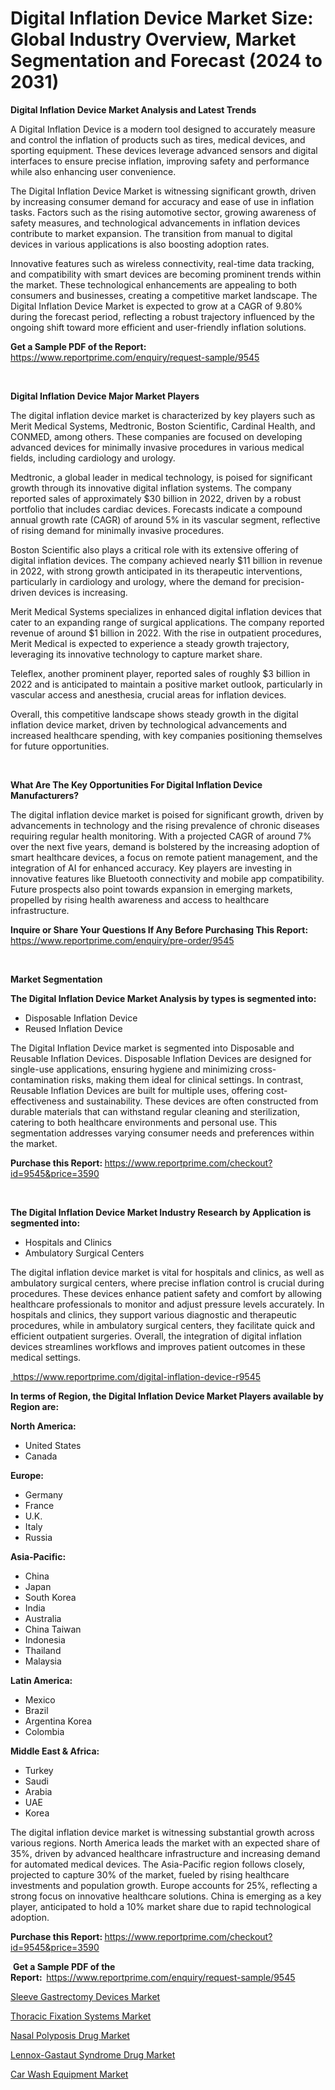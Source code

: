 <p><h1>Digital Inflation Device Market Size: Global Industry Overview, Market Segmentation and Forecast (2024 to 2031)</h1></p><p><strong>Digital Inflation Device Market Analysis and Latest Trends</strong></p>
<p><p>A Digital Inflation Device is a modern tool designed to accurately measure and control the inflation of products such as tires, medical devices, and sporting equipment. These devices leverage advanced sensors and digital interfaces to ensure precise inflation, improving safety and performance while also enhancing user convenience.</p><p>The Digital Inflation Device Market is witnessing significant growth, driven by increasing consumer demand for accuracy and ease of use in inflation tasks. Factors such as the rising automotive sector, growing awareness of safety measures, and technological advancements in inflation devices contribute to market expansion. The transition from manual to digital devices in various applications is also boosting adoption rates. </p><p>Innovative features such as wireless connectivity, real-time data tracking, and compatibility with smart devices are becoming prominent trends within the market. These technological enhancements are appealing to both consumers and businesses, creating a competitive market landscape. The Digital Inflation Device Market is expected to grow at a CAGR of 9.80% during the forecast period, reflecting a robust trajectory influenced by the ongoing shift toward more efficient and user-friendly inflation solutions.</p></p>
<p><strong>Get a Sample PDF of the Report:&nbsp;</strong> <a href="https://www.reportprime.com/enquiry/request-sample/9545?utm_campaign=75&utm_medium=2&utm_source=Github&utm_content=ia&utm_term=28112024&utm_id=digital-inflation-device">https://www.reportprime.com/enquiry/request-sample/9545</a></p>
<p>&nbsp;</p>
<p><strong>Digital Inflation Device Major Market Players</strong></p>
<p><p>The digital inflation device market is characterized by key players such as Merit Medical Systems, Medtronic, Boston Scientific, Cardinal Health, and CONMED, among others. These companies are focused on developing advanced devices for minimally invasive procedures in various medical fields, including cardiology and urology.</p><p>Medtronic, a global leader in medical technology, is poised for significant growth through its innovative digital inflation systems. The company reported sales of approximately $30 billion in 2022, driven by a robust portfolio that includes cardiac devices. Forecasts indicate a compound annual growth rate (CAGR) of around 5% in its vascular segment, reflective of rising demand for minimally invasive procedures.</p><p>Boston Scientific also plays a critical role with its extensive offering of digital inflation devices. The company achieved nearly $11 billion in revenue in 2022, with strong growth anticipated in its therapeutic interventions, particularly in cardiology and urology, where the demand for precision-driven devices is increasing.</p><p>Merit Medical Systems specializes in enhanced digital inflation devices that cater to an expanding range of surgical applications. The company reported revenue of around $1 billion in 2022. With the rise in outpatient procedures, Merit Medical is expected to experience a steady growth trajectory, leveraging its innovative technology to capture market share.</p><p>Teleflex, another prominent player, reported sales of roughly $3 billion in 2022 and is anticipated to maintain a positive market outlook, particularly in vascular access and anesthesia, crucial areas for inflation devices.</p><p>Overall, this competitive landscape shows steady growth in the digital inflation device market, driven by technological advancements and increased healthcare spending, with key companies positioning themselves for future opportunities.</p></p>
<p>&nbsp;</p>
<p><strong>What Are The Key Opportunities For Digital Inflation Device Manufacturers?</strong></p>
<p><p>The digital inflation device market is poised for significant growth, driven by advancements in technology and the rising prevalence of chronic diseases requiring regular health monitoring. With a projected CAGR of around 7% over the next five years, demand is bolstered by the increasing adoption of smart healthcare devices, a focus on remote patient management, and the integration of AI for enhanced accuracy. Key players are investing in innovative features like Bluetooth connectivity and mobile app compatibility. Future prospects also point towards expansion in emerging markets, propelled by rising health awareness and access to healthcare infrastructure.</p></p>
<p><strong>Inquire or Share Your Questions If Any Before Purchasing This Report:</strong> <a href="https://www.reportprime.com/enquiry/pre-order/9545?utm_campaign=75&utm_medium=2&utm_source=Github&utm_content=ia&utm_term=28112024&utm_id=digital-inflation-device">https://www.reportprime.com/enquiry/pre-order/9545</a></p>
<p>&nbsp;</p>
<p><strong>Market Segmentation</strong></p>
<p><strong>The Digital Inflation Device Market Analysis by types is segmented into:</strong></p>
<p><ul><li>Disposable Inflation Device</li><li>Reused Inflation Device</li></ul></p>
<p><p>The Digital Inflation Device market is segmented into Disposable and Reusable Inflation Devices. Disposable Inflation Devices are designed for single-use applications, ensuring hygiene and minimizing cross-contamination risks, making them ideal for clinical settings. In contrast, Reusable Inflation Devices are built for multiple uses, offering cost-effectiveness and sustainability. These devices are often constructed from durable materials that can withstand regular cleaning and sterilization, catering to both healthcare environments and personal use. This segmentation addresses varying consumer needs and preferences within the market.</p></p>
<p><strong>Purchase this Report:&nbsp;</strong><a href="https://www.reportprime.com/checkout?id=9545&price=3590&utm_campaign=75&utm_medium=2&utm_source=Github&utm_content=ia&utm_term=28112024&utm_id=digital-inflation-device">https://www.reportprime.com/checkout?id=9545&price=3590</a></p>
<p>&nbsp;</p>
<p><strong>The Digital Inflation Device Market Industry Research by Application is segmented into:</strong></p>
<p><ul><li>Hospitals and Clinics</li><li>Ambulatory Surgical Centers</li></ul></p>
<p><p>The digital inflation device market is vital for hospitals and clinics, as well as ambulatory surgical centers, where precise inflation control is crucial during procedures. These devices enhance patient safety and comfort by allowing healthcare professionals to monitor and adjust pressure levels accurately. In hospitals and clinics, they support various diagnostic and therapeutic procedures, while in ambulatory surgical centers, they facilitate quick and efficient outpatient surgeries. Overall, the integration of digital inflation devices streamlines workflows and improves patient outcomes in these medical settings.</p></p>
<p><a href="https://www.reportprime.com/digital-inflation-device-r9545?utm_campaign=75&utm_medium=2&utm_source=Github&utm_content=ia&utm_term=28112024&utm_id=digital-inflation-device">&nbsp;https://www.reportprime.com/digital-inflation-device-r9545</a></p>
<p><strong>In terms of Region, the Digital Inflation Device Market Players available by Region are:</strong></p>
<p>
    <p> <strong> North America: </strong>
        <ul>
            <li>United States</li>
            <li>Canada</li>
        </ul>
        </p> 
    <p> <strong> Europe: </strong>
        <ul>
            <li>Germany</li>
            <li>France</li>
            <li>U.K.</li>
            <li>Italy</li>
            <li>Russia</li>
        </ul>
        </p> 
    <p> <strong> Asia-Pacific: </strong>
        <ul>
            <li>China</li>
            <li>Japan</li>
            <li>South Korea</li>
            <li>India</li>
            <li>Australia</li>
            <li>China Taiwan</li>
            <li>Indonesia</li>
            <li>Thailand</li>
            <li>Malaysia</li>
        </ul>
        </p> 
    <p> <strong> Latin America: </strong>
        <ul>
            <li>Mexico</li>
            <li>Brazil</li>
            <li>Argentina Korea</li>
            <li>Colombia</li>
        </ul>
        </p> 
    <p> <strong> Middle East & Africa: </strong>
        <ul>
            <li>Turkey</li>
            <li>Saudi</li>
            <li>Arabia</li>
            <li>UAE</li>
            <li>Korea</li>
        </ul>
    </p>
    </p>
<p><p>The digital inflation device market is witnessing substantial growth across various regions. North America leads the market with an expected share of 35%, driven by advanced healthcare infrastructure and increasing demand for automated medical devices. The Asia-Pacific region follows closely, projected to capture 30% of the market, fueled by rising healthcare investments and population growth. Europe accounts for 25%, reflecting a strong focus on innovative healthcare solutions. China is emerging as a key player, anticipated to hold a 10% market share due to rapid technological adoption.</p></p>
<p><strong>Purchase this Report: </strong><a href="https://www.reportprime.com/checkout?id=9545&price=3590&utm_campaign=75&utm_medium=2&utm_source=Github&utm_content=ia&utm_term=28112024&utm_id=digital-inflation-device">https://www.reportprime.com/checkout?id=9545&price=3590</a></p>
<p>&nbsp;<strong>Get a Sample PDF of the Report:&nbsp;&nbsp;</strong><a href="https://www.reportprime.com/enquiry/request-sample/9545?utm_campaign=75&utm_medium=2&utm_source=Github&utm_content=ia&utm_term=28112024&utm_id=digital-inflation-device">https://www.reportprime.com/enquiry/request-sample/9545</a></p>
<p><strong></strong></p>
<p><p><a href="https://github.com/LilianFaulkner65/Market-Research-Report-List-1/blob/main/sleeve-gastrectomy-devices-market.md?utm_campaign=75&utm_medium=2&utm_source=Github&utm_content=ia&utm_term=28112024&utm_id=digital-inflation-device">Sleeve Gastrectomy Devices Market</a></p><p><a href="https://github.com/rileymgdorcas/Market-Research-Report-List-1/blob/main/thoracic-fixation-systems-market.md?utm_campaign=75&utm_medium=2&utm_source=Github&utm_content=ia&utm_term=28112024&utm_id=digital-inflation-device">Thoracic Fixation Systems Market</a></p><p><a href="https://issuu.com/reportprime-2/docs/nasal-polyposis-drug-market-size-20_1c13bf04b52f54?utm_campaign=75&utm_medium=2&utm_source=Github&utm_content=ia&utm_term=28112024&utm_id=digital-inflation-device">Nasal Polyposis Drug Market</a></p><p><a href="https://issuu.com/reportprime-2/docs/lennox-gastaut-syndrome-drug-market_8fc1eeecf2775b?utm_campaign=75&utm_medium=2&utm_source=Github&utm_content=ia&utm_term=28112024&utm_id=digital-inflation-device">Lennox-Gastaut Syndrome Drug Market</a></p><p><a href="https://www.linkedin.com/pulse/global-car-wash-equipment-market-analysis-trends-forecasts-wy8he?utm_campaign=75&utm_medium=2&utm_source=Github&utm_content=ia&utm_term=28112024&utm_id=digital-inflation-device">Car Wash Equipment Market</a></p></p>